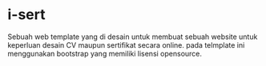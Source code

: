 # i-sert
Sebuah web template yang di desain untuk membuat sebuah website untuk keperluan desain CV maupun sertifikat secara online. pada telmplate ini menggunakan bootstrap yang memiliki lisensi opensource.
